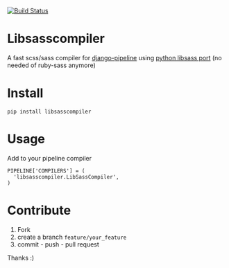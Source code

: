 
[![Build Status](https://travis-ci.org/sonic182/libsasscompiler.svg?branch=master)](https://travis-ci.org/sonic182/libsasscompiler)

# Libsasscompiler

A fast scss/sass compiler for [django-pipeline](https://github.com/jazzband/django-pipeline) using [python libsass port](https://github.com/dahlia/libsass-python) (no needed of ruby-sass anymore)

# Install

`pip install libsasscompiler`

# Usage

Add to your pipeline compiler
```
PIPELINE['COMPILERS'] = (
  'libsasscompiler.LibSassCompiler',
)
```

# Contribute

1. Fork
2. create a branch `feature/your_feature`
3. commit - push - pull request

Thanks :)
